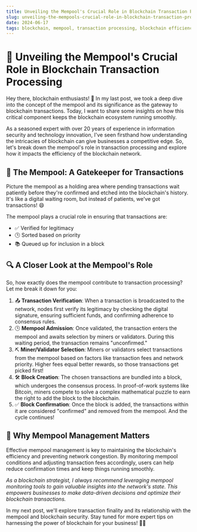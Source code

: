 ```yaml
---
title: Unveiling the Mempool's Crucial Role in Blockchain Transaction Processing
slug: unveiling-the-mempools-crucial-role-in-blockchain-transaction-processing
date: 2024-06-17
tags: blockchain, mempool, transaction processing, blockchain efficiency
---
```


# 🌟 Unveiling the Mempool's Crucial Role in Blockchain Transaction Processing

Hey there, blockchain enthusiasts! 🙌 In my last post, we took a deep dive into the concept of the mempool and its significance as the gateway to blockchain transactions. Today, I want to share some insights on how this critical component keeps the blockchain ecosystem running smoothly. 

As a seasoned expert with over 20 years of experience in information security and technology innovation, I've seen firsthand how understanding the intricacies of blockchain can give businesses a competitive edge. So, let's break down the mempool's role in transaction processing and explore how it impacts the efficiency of the blockchain network.

## 🎯 The Mempool: A Gatekeeper for Transactions

Picture the mempool as a holding area where pending transactions wait patiently before they're confirmed and etched into the blockchain's history. It's like a digital waiting room, but instead of patients, we've got transactions! 😄

The mempool plays a crucial role in ensuring that transactions are:
- ✅ Verified for legitimacy
- 🕒 Sorted based on priority
- 📚 Queued up for inclusion in a block

## 🔍 A Closer Look at the Mempool's Role

So, how exactly does the mempool contribute to transaction processing? Let me break it down for you:

1. 📤 **Transaction Verification**: When a transaction is broadcasted to the network, nodes first verify its legitimacy by checking the digital signature, ensuring sufficient funds, and confirming adherence to consensus rules.
2. 🕒 **Mempool Admission**: Once validated, the transaction enters the mempool and awaits selection by miners or validators. During this waiting period, the transaction remains "unconfirmed."
3. ⛏️ **Miner/Validator Selection**: Miners or validators select transactions from the mempool based on factors like transaction fees and network priority. Higher fees equal better rewards, so those transactions get picked first!
4. 🛠️ **Block Creation**: The chosen transactions are bundled into a block, which undergoes the consensus process. In proof-of-work systems like Bitcoin, miners compete to solve a complex mathematical puzzle to earn the right to add the block to the blockchain.
5. ✅ **Block Confirmation**: Once the block is added, the transactions within it are considered "confirmed" and removed from the mempool. And the cycle continues!

## 🚦 Why Mempool Management Matters

Effective mempool management is key to maintaining the blockchain's efficiency and preventing network congestion. By monitoring mempool conditions and adjusting transaction fees accordingly, users can help reduce confirmation times and keep things running smoothly.

*As a blockchain strategist, I always recommend leveraging mempool monitoring tools to gain valuable insights into the network's state. This empowers businesses to make data-driven decisions and optimize their blockchain transactions.*

In my next post, we'll explore transaction finality and its relationship with the mempool and blockchain security. Stay tuned for more expert tips on harnessing the power of blockchain for your business! 🚀✨